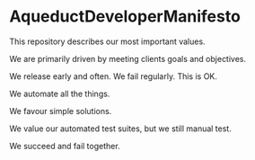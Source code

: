 AqueductDeveloperManifesto
==========================

This repository describes our most important values.


We are primarily driven by meeting clients goals and objectives.

We release early and often. We fail regularly. This is OK.

We automate all the things.

We favour simple solutions.

We value our automated test suites, but we still manual test.

We succeed and fail together.

